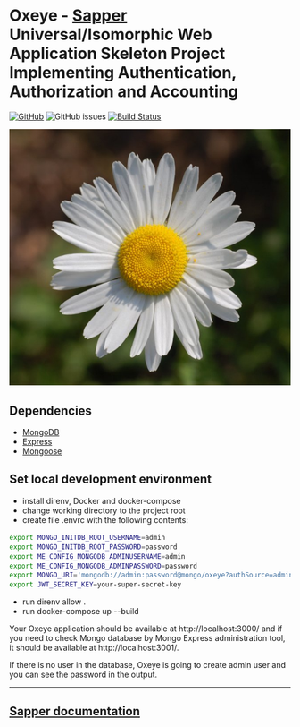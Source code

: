 # Oxeye - [Sapper](https://sapper.svelte.dev/) Universal/Isomorphic Web Application Skeleton Project Implementing Authentication, Authorization and Accounting

[![GitHub](https://img.shields.io/github/license/acim/oxeye)](LICENSE)
![GitHub issues](https://img.shields.io/github/issues-raw/acim/oxeye)
[![Build Status](https://drone.ablab.io/api/badges/acim/oxeye/status.svg)](https://drone.ablab.io/acim/oxeye)

<p align="center"><img src="oxeye.jpg"></p>

## Dependencies

- [MongoDB](https://www.mongodb.com/)
- [Express](https://expressjs.com/)
- [Mongoose](https://mongoosejs.com/)

## Set local development environment

- install direnv, Docker and docker-compose
- change working directory to the project root
- create file .envrc with the following contents:

```bash
export MONGO_INITDB_ROOT_USERNAME=admin
export MONGO_INITDB_ROOT_PASSWORD=password
export ME_CONFIG_MONGODB_ADMINUSERNAME=admin
export ME_CONFIG_MONGODB_ADMINPASSWORD=password
export MONGO_URI='mongodb://admin:password@mongo/oxeye?authSource=admin&retryWrites=true&w=majority'
export JWT_SECRET_KEY=your-super-secret-key
```

- run direnv allow .
- run docker-compose up --build

Your Oxeye application should be available at http://localhost:3000/ and if you need to check Mongo database by
Mongo Express administration tool, it should be available at http://localhost:3001/.

If there is no user in the database, Oxeye is going to create admin user and you can see the password in the output.

---

## [Sapper documentation](https://github.com/sveltejs/sapper/blob/master/README.md)
